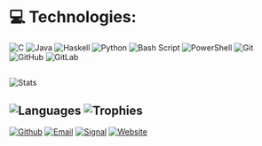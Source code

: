 # 💻 Technologies:
![C](https://img.shields.io/badge/C-%2300599C.svg?style=flat&logo=c&logoColor=white) ![Java](https://img.shields.io/badge/Java-%23ED8B00.svg?style=flat&logo=openjdk&logoColor=white) ![Haskell](https://img.shields.io/badge/Haskell-5e5086?style=flat&logo=haskell&logoColor=white) ![Python](https://img.shields.io/badge/Python-3670A0?style=flat&logo=python&logoColor=ffdd54) ![Bash Script](https://img.shields.io/badge/Bash_Script-%23121011.svg?style=flat&logo=gnu-bash&logoColor=white)  ![PowerShell](https://img.shields.io/badge/PowerShell-%235391FE.svg?style=flat&logo=powershell&logoColor=white) ![Git](https://img.shields.io/badge/git-%23F05033.svg?style=flat&logo=git&logoColor=white) ![GitHub](https://img.shields.io/badge/Github-%23121011.svg?style=flat&logo=github&logoColor=white) ![GitLab](https://img.shields.io/badge/GitLab-%23181717.svg?style=flat&logo=gitlab&logoColor=white)
##
![Stats](https://nirzak-streak-stats.vercel.app/?user=reset3&theme=dark&hide_border=false)

![Languages](https://github-readme-stats.vercel.app/api/top-langs/?username=reset3&layout=compact&theme=vision-friendly-dark) 
![Trophies](https://github-profile-trophy.vercel.app/?username=reset3&rank=SECRET,SSS,SS,S,AAA,AA,A&theme=onedark&no-bg=true&column=4&margin-w=10&margin-h=15)
---
[![Github](https://img.shields.io/badge/-@reset3-231210?style=flat&logo=GitHub&logoColor=white)](https://github.com/reset3)
[![Email](https://img.shields.io/badge/Email-443399?style=flat&logo=protonmail&logoColor=white)](mailto:reset03@proton.me)
[![Signal](https://img.shields.io/badge/Signal_l_Reset.03-2f5db7?style=flat&logo=signal&logoColor=white)](https://signal.me/#eu/Ebv-BFLrEQuVv0mscWlDkOYtSMptYZbeNWga-rltsCWLwLvKm1RO16XaQOvf514f)
[![Website](https://img.shields.io/badge/Website-dd6622?style=flat&logo=cloudflare&logoColor=white)](https://reset3.pages.dev)
<!--[![Visits](https://badges.pufler.dev/visits/reset3/reset3?&color=00bbbb)](https://github.com/reset3) -->
